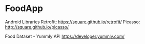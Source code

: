 # FoodApp

Android Libraries
Retrofit: https://square.github.io/retrofit/
Picasso: http://square.github.io/picasso/

Food Dataset - Yummly API
https://developer.yummly.com/
